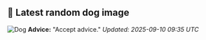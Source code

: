 ## 🐶 Latest random dog image
![Dog](https://images.dog.ceo/breeds/terrier-welsh/lucy.jpg)
**Advice:** "Accept advice."
*Updated: 2025-09-10 09:35 UTC*
